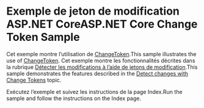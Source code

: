 # <a name="aspnet-core-change-token-sample"></a><span data-ttu-id="185d7-101">Exemple de jeton de modification ASP.NET Core</span><span class="sxs-lookup"><span data-stu-id="185d7-101">ASP.NET Core Change Token Sample</span></span>

<span data-ttu-id="185d7-102">Cet exemple montre l’utilisation de [ChangeToken](https://docs.microsoft.com/dotnet/api/microsoft.extensions.primitives.changetoken).</span><span class="sxs-lookup"><span data-stu-id="185d7-102">This sample illustrates the use of [ChangeToken](https://docs.microsoft.com/dotnet/api/microsoft.extensions.primitives.changetoken).</span></span> <span data-ttu-id="185d7-103">Cet exemple montre les fonctionnalités décrites dans la rubrique [Détecter les modifications à l’aide de jetons de modification](https://docs.microsoft.com/aspnet/core/fundamentals/change-tokens).</span><span class="sxs-lookup"><span data-stu-id="185d7-103">This sample demonstrates the features described in the [Detect changes with Change Tokens](https://docs.microsoft.com/aspnet/core/fundamentals/change-tokens) topic.</span></span>

<span data-ttu-id="185d7-104">Exécutez l’exemple et suivez les instructions de la page Index.</span><span class="sxs-lookup"><span data-stu-id="185d7-104">Run the sample and follow the instructions on the Index page.</span></span>
